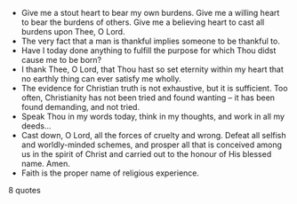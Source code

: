  - Give me a stout heart to bear my own burdens. Give me a willing heart to bear the burdens of others. Give me a believing heart to cast all burdens upon Thee, O Lord.
 - The very fact that a man is thankful implies someone to be thankful to.
 - Have I today done anything to fulfill the purpose for which Thou didst cause me to be born?
 - I thank Thee, O Lord, that Thou hast so set eternity within my heart that no earthly thing can ever satisfy me wholly.
 - The evidence for Christian truth is not exhaustive, but it is sufficient. Too often, Christianity has not been tried and found wanting – it has been found demanding, and not tried.
 - Speak Thou in my words today, think in my thoughts, and work in all my deeds...
 - Cast down, O Lord, all the forces of cruelty and wrong. Defeat all selfish and worldly-minded schemes, and prosper all that is conceived among us in the spirit of Christ and carried out to the honour of His blessed name. Amen.
 - Faith is the proper name of religious experience.

8 quotes